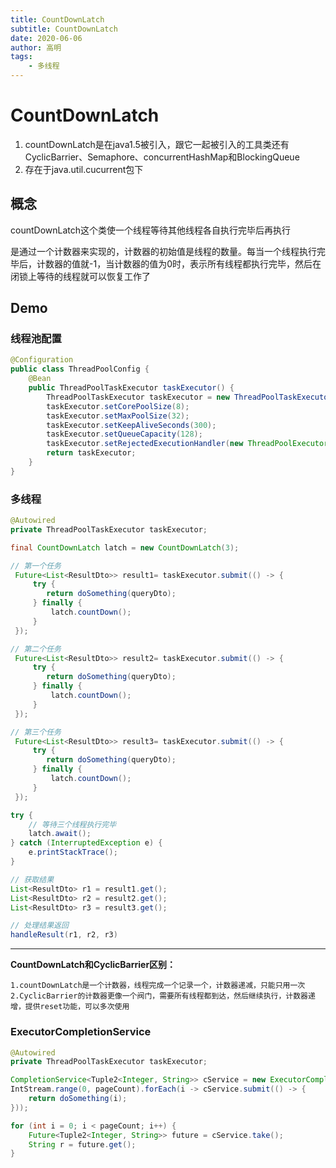 ```yaml
---
title: CountDownLatch
subtitle: CountDownLatch
date: 2020-06-06
author: 高明
tags:
	- 多线程
---
```


# CountDownLatch

1. countDownLatch是在java1.5被引入，跟它一起被引入的工具类还有CyclicBarrier、Semaphore、concurrentHashMap和BlockingQueue
2. 存在于java.util.cucurrent包下

## 概念

countDownLatch这个类使一个线程等待其他线程各自执行完毕后再执行

是通过一个计数器来实现的，计数器的初始值是线程的数量。每当一个线程执行完毕后，计数器的值就-1，当计数器的值为0时，表示所有线程都执行完毕，然后在闭锁上等待的线程就可以恢复工作了

## Demo

### 线程池配置

```java
@Configuration
public class ThreadPoolConfig {
    @Bean
    public ThreadPoolTaskExecutor taskExecutor() {
        ThreadPoolTaskExecutor taskExecutor = new ThreadPoolTaskExecutor();
        taskExecutor.setCorePoolSize(8);
        taskExecutor.setMaxPoolSize(32);
        taskExecutor.setKeepAliveSeconds(300);
        taskExecutor.setQueueCapacity(128);
        taskExecutor.setRejectedExecutionHandler(new ThreadPoolExecutor.AbortPolicy());
        return taskExecutor;
    }
}
```

### 多线程

```java
@Autowired
private ThreadPoolTaskExecutor taskExecutor;

final CountDownLatch latch = new CountDownLatch(3);

// 第一个任务
 Future<List<ResultDto>> result1= taskExecutor.submit(() -> {
     try {
		return doSomething(queryDto);
     } finally {
         latch.countDown();
     }
 });

// 第二个任务
 Future<List<ResultDto>> result2= taskExecutor.submit(() -> {
     try {
		return doSomething(queryDto);
     } finally {
         latch.countDown();
     }
 });

// 第三个任务
 Future<List<ResultDto>> result3= taskExecutor.submit(() -> {
     try {
		return doSomething(queryDto);
     } finally {
         latch.countDown();
     }
 });

try {
    // 等待三个线程执行完毕
    latch.await();
} catch (InterruptedException e) {
    e.printStackTrace();
}

// 获取结果
List<ResultDto> r1 = result1.get();
List<ResultDto> r2 = result2.get();
List<ResultDto> r3 = result3.get();

// 处理结果返回
handleResult(r1, r2, r3)
```

****

**CountDownLatch和CyclicBarrier区别：**

```
1.countDownLatch是一个计数器，线程完成一个记录一个，计数器递减，只能只用一次
2.CyclicBarrier的计数器更像一个阀门，需要所有线程都到达，然后继续执行，计数器递增，提供reset功能，可以多次使用
```

### ExecutorCompletionService

```java
@Autowired
private ThreadPoolTaskExecutor taskExecutor;

CompletionService<Tuple2<Integer, String>> cService = new ExecutorCompletionService<>(taskExecutor);
IntStream.range(0, pageCount).forEach(i -> cService.submit(() -> {
    return doSomething(i);
}));

for (int i = 0; i < pageCount; i++) {
    Future<Tuple2<Integer, String>> future = cService.take();
    String r = future.get();
}
```



